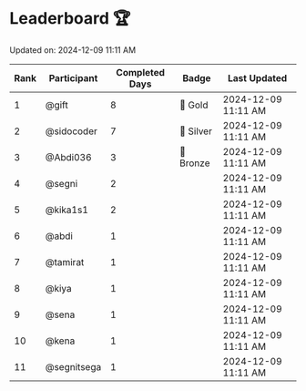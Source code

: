 # Leaderboard 🏆

Updated on: 2024-12-09 11:11 AM

| Rank | Participant       | Completed Days | Badge      | Last Updated         |
|------|-------------------|----------------|------------|----------------------|
| 1    | @gift             | 8              | 🏅 Gold     | 2024-12-09 11:11 AM |
| 2    | @sidocoder        | 7              | 🥈 Silver   | 2024-12-09 11:11 AM |
| 3    | @Abdi036          | 3              | 🥉 Bronze   | 2024-12-09 11:11 AM |
| 4    | @segni            | 2              |            | 2024-12-09 11:11 AM |
| 5    | @kika1s1          | 2              |            | 2024-12-09 11:11 AM |
| 6    | @abdi             | 1              |            | 2024-12-09 11:11 AM |
| 7    | @tamirat          | 1              |            | 2024-12-09 11:11 AM |
| 8    | @kiya             | 1              |            | 2024-12-09 11:11 AM |
| 9    | @sena             | 1              |            | 2024-12-09 11:11 AM |
| 10   | @kena             | 1              |            | 2024-12-09 11:11 AM |
| 11   | @segnitsega       | 1              |            | 2024-12-09 11:11 AM |
